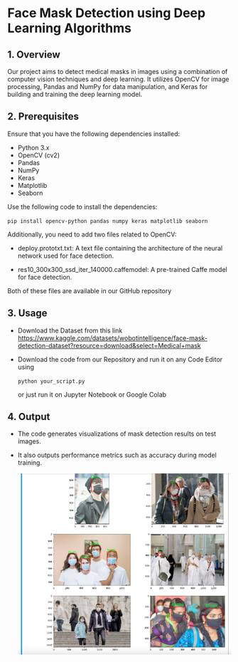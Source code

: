 # Face Mask Detection using Deep Learning Algorithms

## 1. Overview
Our project aims to detect medical masks in images using a combination of computer vision techniques and deep learning. It utilizes OpenCV for image processing, Pandas and NumPy for data manipulation, and Keras for building and training the deep learning model.

## 2. Prerequisites
Ensure that you have the following dependencies installed:
- Python 3.x
- OpenCV (cv2)
- Pandas
- NumPy
- Keras
- Matplotlib
- Seaborn

Use the following code to install the dependencies:

  `pip install opencv-python pandas numpy keras matplotlib seaborn`

Additionally, you need to add two files related to OpenCV:

- deploy.prototxt.txt: A text file containing the architecture of the neural network used for face detection.

- res10_300x300_ssd_iter_140000.caffemodel: A pre-trained Caffe model for face detection.

Both of these files are available in our GitHub repository

## 3. Usage
- Download the Dataset from this link
    <https://www.kaggle.com/datasets/wobotintelligence/face-mask-detection-dataset?resource=download&select=Medical+mask>
- Download the code from our Repository and run it on any Code Editor using

  `python your_script.py`

  or just run it on Jupyter Notebook or Google Colab

## 4. Output
- The code generates visualizations of mask detection results on test images.
- It also outputs performance metrics such as accuracy during model training.

  ![OutputImage](/img.png)
